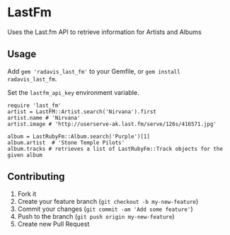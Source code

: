 # LastFm

Uses the Last.fm API to retrieve information for Artists and Albums

## Usage

Add `gem 'radavis_last_fm'` to your Gemfile, or `gem install radavis_last_fm`.

Set the `lastfm_api_key` environment variable.

```
require 'last_fm'
artist = LastFM::Artist.search('Nirvana').first
artist.name # 'Nirvana'
artist.image # 'http://userserve-ak.last.fm/serve/126s/416571.jpg'

album = LastRubyFm::Album.search('Purple')[1]
album.artist  # 'Stone Temple Pilots'
album.tracks # retrieves a list of LastRubyFm::Track objects for the given album
```

## Contributing

1. Fork it
2. Create your feature branch (`git checkout -b my-new-feature`)
3. Commit your changes (`git commit -am 'Add some feature'`)
4. Push to the branch (`git push origin my-new-feature`)
5. Create new Pull Request
